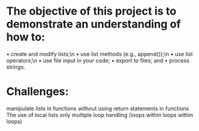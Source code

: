 # The objective of this project is to demonstrate an understanding of how to:
• create and modify lists;\n
• use list methods (e.g., append());\n
• use list operators;\n
• use file input in your code;
• export to files; and
• process strings.

# Challenges:
manipulate lists in functions without using return statements in functions
The use of local lists only
multiple loop handling (loops within loops within loops)
